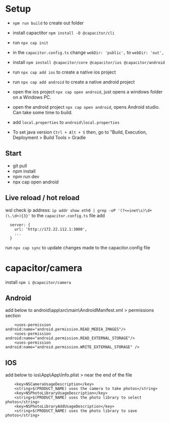 # Setup

- `npm run build` to create out folder
- install capactitor `npm install -D @capacitor/cli`
- run `npx cap init`
- in the `capacitor.config.ts` change `webDir: 'public',` to `webDir: 'out',`
- install `npm install @capacitor/core @capacitor/ios @capacitor/android`
- run `npx cap add ios` to create a native ios project
- run `npx cap add android` to create a native android project
- open the ios project `npx cap open android`, just opens a windows folder on a Windows PC.
- open the android project `npx cap open android`, opens Android studio. Can take some time to build.

- add `local.properties` to `android\local.properties`
- To set java version `Ctrl + Alt + S` then, go to "Build, Execution, Deployment > Build Tools > Gradle

## Start

- git pull
- npm install
- npm run dev
- npx cap open android

## Live reload / hot reload

wsl check ip address: `ip addr show eth0 | grep -oP '(?<=inet\s)\d+(\.\d+){3}'`
to the `capacitor.config.ts` file add

```
  server: {
    url: 'http://172.22.112.1:3000',
    ...
  }
```

run `npx cap sync` to update changes made to the capacitor.config file

# capacitor/camera

install `npm i @capacitor/camera`

## Android

add below to android\app\src\main\AndroidManifest.xml > permissions section

```
    <uses-permission android:name="android.permission.READ_MEDIA_IMAGES"/>
    <uses-permission android:name="android.permission.READ_EXTERNAL_STORAGE"/>
    <uses-permission android:name="android.permission.WRITE_EXTERNAL_STORAGE" />
```

## IOS

add below to ios\App\App\Info.plist > near the end of the file

```
	<key>NSCameraUsageDescription</key>
	<string>$(PRODUCT_NAME) uses the camera to take photos</string>
	<key>NSPhotoLibraryUsageDescription</key>
	<string>$(PRODUCT_NAME) uses the photo library to select photos</string>
	<key>NSPhotoLibraryAddUsageDescription</key>
	<string>$(PRODUCT_NAME) uses the photo library to save photos</string>
```
